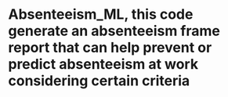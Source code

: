 # Absenteeism_ML, this code generate an absenteeism frame report that can help prevent or predict absenteeism at work considering certain criteria
